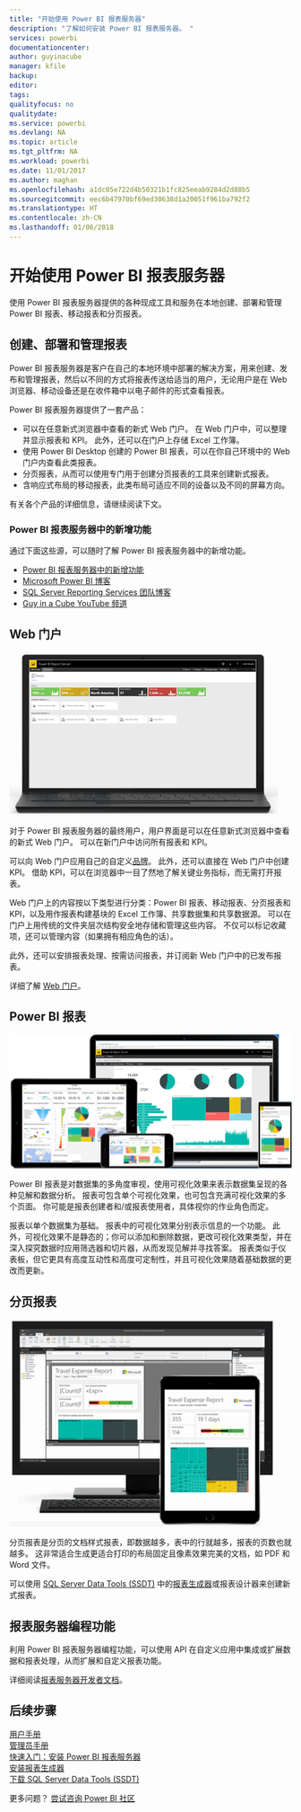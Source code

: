 ```yaml
---
title: "开始使用 Power BI 报表服务器"
description: "了解如何安装 Power BI 报表服务器。 "
services: powerbi
documentationcenter: 
author: guyinacube
manager: kfile
backup: 
editor: 
tags: 
qualityfocus: no
qualitydate: 
ms.service: powerbi
ms.devlang: NA
ms.topic: article
ms.tgt_pltfrm: NA
ms.workload: powerbi
ms.date: 11/01/2017
ms.author: maghan
ms.openlocfilehash: a1dc05e722d4b50321b1fc825eeab9284d2d88b5
ms.sourcegitcommit: eec6b47970bf69ed30638d1a20051f961ba792f2
ms.translationtype: HT
ms.contentlocale: zh-CN
ms.lasthandoff: 01/06/2018
---
```

# <a name="get-started-with-power-bi-report-server"></a>开始使用 Power BI 报表服务器
使用 Power BI 报表服务器提供的各种现成工具和服务在本地创建、部署和管理 Power BI 报表、移动报表和分页报表。

## <a name="create-deploy-and-manage-reports"></a>创建、部署和管理报表
Power BI 报表服务器是客户在自己的本地环境中部署的解决方案，用来创建、发布和管理报表，然后以不同的方式将报表传送给适当的用户，无论用户是在 Web 浏览器、移动设备还是在收件箱中以电子邮件的形式查看报表。

Power BI 报表服务器提供了一套产品：

* 可以在任意新式浏览器中查看的新式 Web 门户。 在 Web 门户中，可以整理并显示报表和 KPI。 此外，还可以在门户上存储 Excel 工作簿。
* 使用 Power BI Desktop 创建的 Power BI 报表，可以在你自己环境中的 Web 门户内查看此类报表。
* 分页报表，从而可以使用专门用于创建分页报表的工具来创建新式报表。
* 含响应式布局的移动报表，此类布局可适应不同的设备以及不同的屏幕方向。

有关各个产品的详细信息，请继续阅读下文。

### <a name="whats-new-in-power-bi-report-server"></a>Power BI 报表服务器中的新增功能
通过下面这些源，可以随时了解 Power BI 报表服务器中的新增功能。

* [Power BI 报表服务器中的新增功能](whats-new.md)
* [Microsoft Power BI 博客](https://powerbi.microsoft.com/blog/)
* [SQL Server Reporting Services 团队博客](https://blogs.msdn.microsoft.com/sqlrsteamblog/)
* [Guy in a Cube YouTube 频道](https://aka.ms/guyinacube)

## <a name="web-portal"></a>Web 门户
![](media/get-started/web-portal.png)

对于 Power BI 报表服务器的最终用户，用户界面是可以在任意新式浏览器中查看的新式 Web 门户。 可以在新门户中访问所有报表和 KPI。

可以向 Web 门户应用自己的自定义[品牌](https://docs.microsoft.com/sql/reporting-services/branding-the-web-portal)。 此外，还可以直接在 Web 门户中创建 KPI。 借助 KPI，可以在浏览器中一目了然地了解关键业务指标，而无需打开报表。

Web 门户上的内容按以下类型进行分类：Power BI 报表、移动报表、分页报表和 KPI，以及用作报表构建基块的 Excel 工作簿、共享数据集和共享数据源。 可以在门户上用传统的文件夹层次结构安全地存储和管理这些内容。 不仅可以标记收藏项，还可以管理内容（如果拥有相应角色的话）。

此外，还可以安排报表处理、按需访问报表，并订阅新 Web 门户中的已发布报表。

详细了解 [Web 门户](https://docs.microsoft.com/sql/reporting-services/web-portal-ssrs-native-mode)。

## <a name="power-bi-reports"></a>Power BI 报表
![](media/get-started/powerbi-reports.png)

Power BI 报表是对数据集的多角度审视，使用可视化效果来表示数据集呈现的各种见解和数据分析。  报表可包含单个可视化效果，也可包含充满可视化效果的多个页面。 你可能是报表创建者和/或报表使用者，具体视你的作业角色而定。

报表以单个数据集为基础。 报表中的可视化效果分别表示信息的一个功能。 此外，可视化效果不是静态的；你可以添加和删除数据，更改可视化效果类型，并在深入探究数据时应用筛选器和切片器，从而发现见解并寻找答案。 报表类似于仪表板，但它更具有高度互动性和高度可定制性，并且可视化效果随着基础数据的更改而更新。

## <a name="paginated-reports"></a>分页报表
![](media/get-started/paginated-reports.png)

分页报表是分页的文档样式报表，即数据越多，表中的行就越多，报表的页数也就越多。 这非常适合生成更适合打印的布局固定且像素效果完美的文档，如 PDF 和 Word 文件。

可以使用 [SQL Server Data Tools (SSDT)](https://docs.microsoft.com/sql/reporting-services/tools/reporting-services-in-sql-server-data-tools-ssdt) 中的[报表生成器](https://docs.microsoft.com/sql/reporting-services/report-builder/report-builder-in-sql-server-2016)或报表设计器来创建新式报表。

## <a name="report-server-programming-features"></a>报表服务器编程功能
利用 Power BI 报表服务器编程功能，可以使用 API 在自定义应用中集成或扩展数据和报表处理，从而扩展和自定义报表功能。

详细阅读[报表服务器开发者文档](https://docs.microsoft.com/sql/reporting-services/reporting-services-developer-documentation)。

## <a name="next-steps"></a>后续步骤
[用户手册](user-handbook-overview.md)  
[管理员手册](admin-handbook-overview.md)  
[快速入门：安装 Power BI 报表服务器](quickstart-install-report-server.md)  
[安装报表生成器](https://docs.microsoft.com/sql/reporting-services/install-windows/install-report-builder)  
[下载 SQL Server Data Tools (SSDT)](http://go.microsoft.com/fwlink/?LinkID=616714)

更多问题？ [尝试咨询 Power BI 社区](https://community.powerbi.com/)

